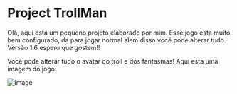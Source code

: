 # Project TrollMan

Olá, aqui esta um pequeno projeto elaborado por mim. 
Esse jogo esta muito bem configurado, da para jogar normal alem disso você pode alterar tudo.
Versão 1.6 espero que gostem!!

Você pode alterar tudo o avatar do troll e dos fantasmas!
Aqui esta uma imagem do jogo:

![image](https://media.discordapp.net/attachments/942948277484134500/954484605887610890/Screenshot_1.png?width=444&height=467)
